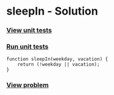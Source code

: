 # sleepIn - Solution
### [View unit tests](../sleepIn.tests.js)  
### [Run unit tests](index.html)  
```
function sleepIn(weekday, vacation) {
    return (!weekday || vacation);
}
```
### [View problem](../)
